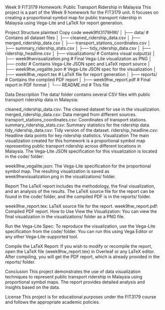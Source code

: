 Week 9 FIT3179 Homework: Public Transport Ridership in Malaysia
This project is a part of the Week 9 homework for the FIT3179 unit. It focuses on creating a proportional symbol map for public transport ridership in Malaysia using Vega-Lite and LaTeX for report generation.

Project Structure
plaintext
Copy code
week9fit3179HW/
│
├── data/                          # Contains all dataset files
│   ├── cleaned_ridership_data.csv
│   ├── merged_ridership_data.csv
│   ├── transport_stations_coordinates.csv
│   ├── summary_ridership_stats.csv
│   ├── tidy_ridership_data.csv
│   ├── ridership_headline.csv
│
├── visualizations/                 # Contains visual output(s)
│   ├── week9hwvisualization.png    # Final Vega-Lite visualization as PNG
│
├── code/                           # Contains Vega-Lite JSON spec and LaTeX report source
│   ├── week9hw_vegalite.json       # Vega-Lite JSON spec for the visualization
│   ├── week9hw_report.tex          # LaTeX file for report generation
│
├── reports/                        # Contains the compiled PDF report
│   ├── week9hw_report.pdf          # Final report in PDF format
│
└── README.md                       # This file


Data Description
The data/ folder contains several CSV files with public transport ridership data in Malaysia:

cleaned_ridership_data.csv: The cleaned dataset for use in the visualization.
merged_ridership_data.csv: Data merged from different sources.
transport_stations_coordinates.csv: Coordinates of transport stations.
summary_ridership_stats.csv: Summary statistics for the ridership data.
tidy_ridership_data.csv: Tidy version of the dataset.
ridership_headline.csv: Headline data points for key ridership statistics.
Visualization
The main visualization created for this homework is a proportional symbol map representing public transport ridership across different locations in Malaysia. The Vega-Lite JSON specification for this visualization is located in the code/ folder:

week9hw_vegalite.json: The Vega-Lite specification for the proportional symbol map.
The resulting visualization is saved as week9hwvisualization.png in the visualizations/ folder.

Report
The LaTeX report includes the methodology, the final visualization, and an analysis of the results. The LaTeX source file for the report can be found in the code/ folder, and the compiled PDF is in the reports/ folder.

week9hw_report.tex: LaTeX source file for the report.
week9hw_report.pdf: Compiled PDF report.
How to Use
View the Visualization:
You can view the final visualization in the visualizations/ folder as a PNG file.

Run the Vega-Lite Spec:
To reproduce the visualization, use the Vega-Lite specification from the code/ folder. You can run this using Vega Editor or any other Vega-Lite-supported tool.

Compile the LaTeX Report:
If you wish to modify or recompile the report, open the LaTeX file (week9hw_report.tex) in Overleaf or any LaTeX editor. After compiling, you will get the PDF report, which is already provided in the reports/ folder.

Conclusion
This project demonstrates the use of data visualization techniques to represent public transport ridership in Malaysia using proportional symbol maps. The report provides detailed analysis and insights based on the data.

License
This project is for educational purposes under the FIT3179 course and follows the appropriate academic policies.

